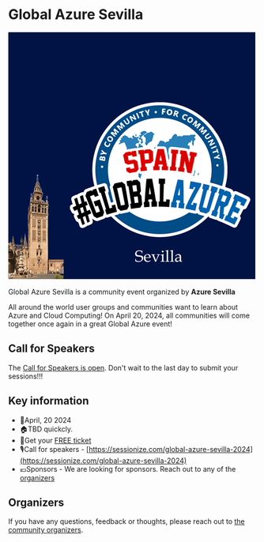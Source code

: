 # Global Azure Sevilla

![Global Azure Sevilla](template.png)

Global Azure Sevilla is a community event organized by **Azure Sevilla**

All around the world user groups and communities want to learn about Azure and Cloud Computing! On April 20, 2024, all communities will come together once again in a great Global Azure event!

## Call for Speakers

The [Call for Speakers is open](https://sessionize.com/global-azure-sevilla-2024). Don't wait to the last day to submit your sessions!!!

## Key information

* 📅April, 20 2024
* 🏠TBD quickcly.
* 🎫Get your [FREE ticket](https://www.eventbrite.es/e/entradas-global-azure-sevilla-853577010817)
* 🎙️Call for speakers - [https://sessionize.com/global-azure-sevilla-2024](https://sessionize.com/global-azure-sevilla-2024)
* 💶Sponsors - We are looking for sponsors. Reach out to any of the [organizers](#organizers)

## Organizers

If you have any questions, feedback or thoughts, please reach out to [the community organizers](https://azuresevilla.github.io/organizers/).
